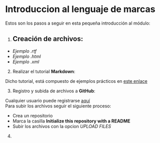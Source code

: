 # Introduccion al lenguaje de marcas

Estos son los pasos a seguir en esta pequeña introducción al módulo:

1. ## Creación de archivos:  
 * _Ejemplo .rtf_
 * _Ejemplo .html_
 * _Ejemplo .xml_

2. Realizar el tutorial **Markdown**:

 Dicho tutorial, está compuesto de ejemplos prácticos en [este enlace](http://www.markdowntutorial.com/)
 
3. Registro y subida de archivos a **GitHub**:

 Cualquier usuario puede registrarse [aquí](https://github.com/join)  
 Para subir los archivos seguir el siguiente proceso:
  * Crea un repositorio
  * Marca la casilla **Initialize this repository with a README**
  * Subir los archivos con la opcion _UPLOAD FILES_

4.

